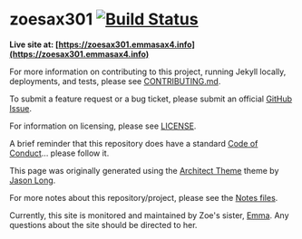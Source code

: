 # zoesax301 [![Build Status](https://travis-ci.com/emmasax4/zoesax301.svg?branch=main)](https://travis-ci.com/emmasax4/zoesax301)

**Live site at: [https://zoesax301.emmasax4.info](https://zoesax301.emmasax4.info)**

For more information on contributing to this project, running Jekyll locally, deployments, and tests, please see [CONTRIBUTING.md](https://github.com/emma-sax4/zoesax301/blob/main/.github/CONTRIBUTING.md).

To submit a feature request or a bug ticket, please submit an official [GitHub Issue](https://github.com/emma-sax4/zoesax301/issues/new/choose).

For information on licensing, please see [LICENSE](https://github.com/emma-sax4/zoesax301/blob/main/LICENSE).

A brief reminder that this repository does have a standard [Code of Conduct](https://github.com/emma-sax4/zoesax301/blob/main/.github/CODE_OF_CONDUCT.md)... please follow it.

This page was originally generated using the [Architect Theme](https://github.com/jasonlong/architect-theme) theme by [Jason Long](https://twitter.com/jasonlong).

For more notes about this repository/project, please see the [Notes files](https://github.com/emma-sax4/zoesax301/blob/main/.notes).

Currently, this site is monitored and maintained by Zoe's sister, [Emma](https://github.com/emma-sax4). Any questions about the site should be directed to her.
